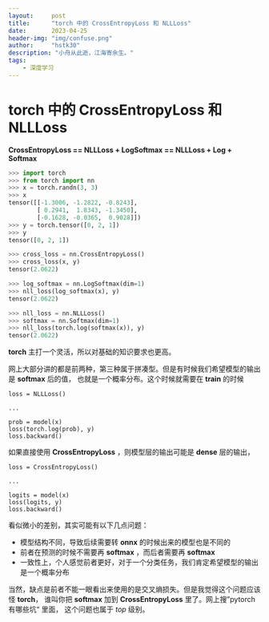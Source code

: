 ```yaml
---
layout:     post
title:      "torch 中的 CrossEntropyLoss 和 NLLLoss"
date:       2023-04-25
header-img: "img/confuse.png"
author:     "hstk30"
description: "小舟从此逝，江海寄余生。"
tags:
    - 深度学习
---
```


# torch 中的 CrossEntropyLoss 和 NLLLoss


**CrossEntropyLoss == NLLLoss + LogSoftmax == NLLLoss + Log + Softmax**


```python
>>> import torch
>>> from torch import nn
>>> x = torch.randn(3, 3)
>>> x
tensor([[-1.3006, -1.2822, -0.8243],
        [ 0.2941,  1.8343, -1.3450],
        [-0.1628, -0.0365,  0.9028]])
>>> y = torch.tensor([0, 2, 1])
>>> y
tensor([0, 2, 1])

>>> cross_loss = nn.CrossEntropyLoss()
>>> cross_loss(x, y)
tensor(2.0622)

>>> log_softmax = nn.LogSoftmax(dim=1)
>>> nll_loss(log_softmax(x), y)
tensor(2.0622)

>>> nll_loss = nn.NLLLoss()
>>> softmax = nn.Softmax(dim=1)
>>> nll_loss(torch.log(softmax(x)), y)
tensor(2.0622)
```

**torch** 主打一个灵活，所以对基础的知识要求也更高。

网上大部分讲的都是前两种，第三种属于拼凑型。但是有时候我们希望模型的输出是 **softmax** 后的值，
也就是一个概率分布。这个时候就需要在 **train** 的时候

```
loss = NLLLoss()

...

prob = model(x)
loss(torch.log(prob), y)
loss.backward()
```

如果直接使用 **CrossEntropyLoss** ，则模型层的输出可能是 **dense** 层的输出，

```
loss = CrossEntropyLoss()

...

logits = model(x)
loss(logits, y)
loss.backward()
```


看似微小的差别，其实可能有以下几点问题：


- 模型结构不同，导致后续需要转 **onnx** 的时候出来的模型也是不同的
- 前者在预测的时候不需要再 **softmax** ，而后者需要再 **softmax**
- 一致性上，个人感觉前者更好，对于一个分类任务，我们肯定希望模型的输出是一个概率分布


当然，缺点是前者不能一眼看出来使用的是交叉熵损失。但是我觉得这个问题应该怪 **torch**，
谁叫你把 **softmax** 加到 **CrossEntropyLoss** 里了。网上搜”pytorch 有哪些坑“ 里面，
这个问题也属于 *top* 级别。

